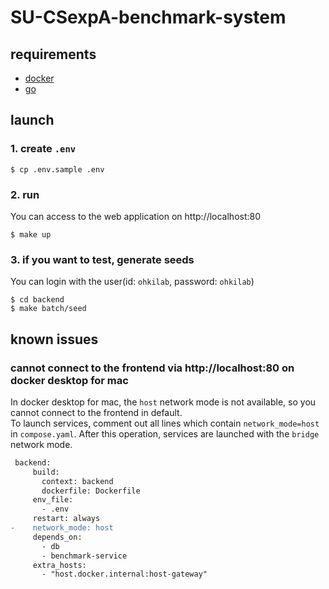 # SU-CSexpA-benchmark-system

## requirements

- [docker](https://docs.docker.com/engine/install/)
- [go](https://go.dev/doc/install)

## launch

### 1. create `.env`

```shell
$ cp .env.sample .env
```

### 2. run

You can access to the web application on http://localhost:80

```shell
$ make up
```

### 3. if you want to test, generate seeds

You can login with the user(id: `ohkilab`, password: `ohkilab`)

```shell
$ cd backend
$ make batch/seed
```

## known issues

### cannot connect to the frontend via http://localhost:80 on docker desktop for mac

In docker desktop for mac, the `host` network mode is not available, so you cannot connect to the frontend in default.  
To launch services, comment out all lines which contain `network_mode=host` in `compose.yaml`. After this operation, services are launched with the `bridge` network mode.


```diff
 backend:
     build:
       context: backend
       dockerfile: Dockerfile
     env_file:
       - .env
     restart: always
-    network_mode: host
     depends_on:
       - db
       - benchmark-service
     extra_hosts:
       - "host.docker.internal:host-gateway"
```